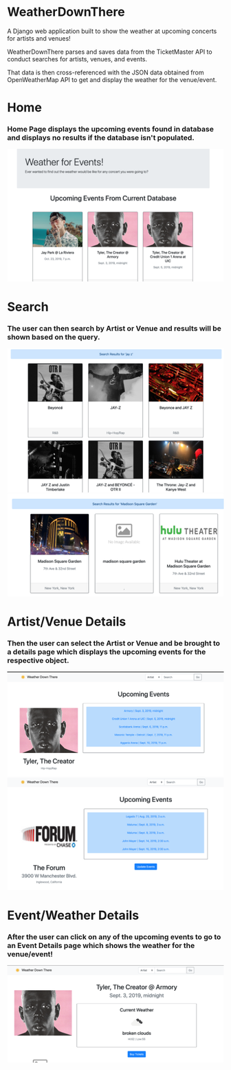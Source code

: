 # WeatherDownThere

A Django web application built to show the weather at upcoming concerts for artists and venues!

WeatherDownThere parses and saves data from the TicketMaster API to conduct searches for artists, venues, and events. 


That data is then cross-referenced with the JSON data obtained from OpenWeatherMap API to get and display the weather for the venue/event.


# Home
### Home Page displays the upcoming events found in database and displays no results if the database isn't populated.

![Image](https://github.com/sean-broomfield/WeatherDownThere/blob/master/media/screenshots/home.png)


# Search
### The user can then search by Artist or Venue and results will be shown based on the query.

![Image](https://github.com/sean-broomfield/WeatherDownThere/blob/master/media/screenshots/artsearch.png)
![Image](https://github.com/sean-broomfield/WeatherDownThere/blob/master/media/screenshots/vensearch.png)


# Artist/Venue Details
### Then the user can select the Artist or Venue and be brought to a details page which displays the upcoming events for the respective object.

![Image](https://github.com/sean-broomfield/WeatherDownThere/blob/master/media/screenshots/artdet.png)
![Image](https://github.com/sean-broomfield/WeatherDownThere/blob/master/media/screenshots/vendet.png)


# Event/Weather Details
### After the user can click on any of the upcoming events to go to an Event Details page which shows the weather for the venue/event!

![Image](https://github.com/sean-broomfield/WeatherDownThere/blob/master/media/screenshots/eventdet.png)
